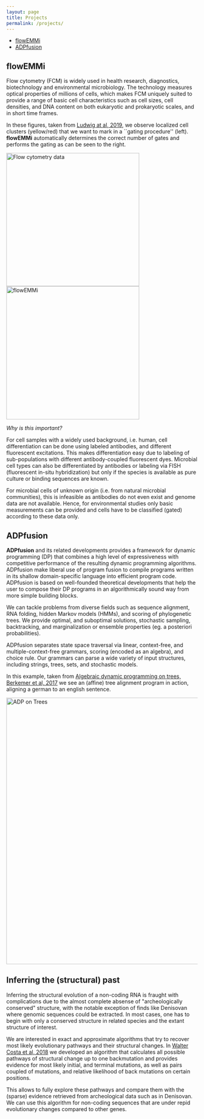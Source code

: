 ```yaml
---
layout: page
title: Projects
permalink: /projects/
---
```


- [flowEMMi](#flowemmi)
- [ADPfusion](#adpfusion)

## flowEMMi

Flow cytometry (FCM) is widely used in health research, diagnostics, biotechnology and environmental
microbiology. The technology measures optical properties of millions of cells, which makes FCM
uniquely suited to provide a range of basic cell characteristics such as cell sizes, cell densities,
and DNA content on both eukaryotic and prokaryotic scales, and in short time frames.

In these figures, taken from [Ludwig at al,
2019](https://link.springer.com/article/10.1186/s12859-019-3152-3), we observe localized cell
clusters (yellow/red) that we want to mark in a ``gating procedure'' (left). **flowEMMi**
automatically determines the correct number of gates and performs the gating as can be seen to the
right.

<img src="flowemmi/flowcyto-input.svg" width="350" title="Flow cytometry data"/>
<img src="flowemmi/flowemmi.png" width="350" title="flowEMMi"/>

*Why is this important?*

For cell samples with a widely used background, i.e. human, cell differentiation can be done using
labeled antibodies, and different fluorescent excitations. This makes differentiation easy due to
labeling of sub-populations with different antibody-coupled fluorescent dyes. Microbial cell types
can also be differentiated by antibodies or labeling via FISH (fluorescent in-situ hybridization)
but only if the species is available as pure culture or binding sequences are known.

For microbial cells of unknown origin (i.e. from natural microbial communities), this is infeasible
as antibodies do not even exist and genome data are not available. Hence, for environmental studies
only basic measurements can be provided and cells have to be classified (gated) according to these
data only.



## ADPfusion

**ADPfusion** and its related developments provides a framework for dynamic programming (DP) that
combines a high level of expressiveness with competitive performance of the resulting dynamic
programming algorithms. ADPfusion make liberal use of program fusion to compile programs written in
its shallow domain-specific language into efficient program code.
ADPfusion is based on well-founded theoretical developments that help the user to compose their DP
programs in an algorithmically sound way from more simple building blocks.

We can tackle problems from diverse fields such as sequence alignment, RNA folding, hidden Markov
models (HMMs), and scoring of phylogenetic trees. We provide optimal, and suboptimal solutions,
stochastic sampling, backtracking, and marginalization or ensemble properties (eg. a posteriori
probabilities).

ADPfusion separates state space traversal via linear, context-free, and multiple-context-free
grammars,  scoring (encoded as an algebra), and choice rule. Our grammars can parse a wide variety
of input structures, including strings, trees, sets, and stochastic models.

In this example, taken from [Algebraic dynamic programming on trees, Berkemer et al,
2017](https://www.mdpi.com/1999-4893/10/4/135) we see an (affine) tree alignment program in action,
aligning a german to an english sentence.

<img src="adpfusion/adp-trees.png" width="700" title="ADP on Trees"/>



## Inferring the (structural) past

Inferring the structural evolution of a non-coding RNA is fraught with complications due to the
almost complete absense of "archeologically conserved" structure, with the notable exception of
finds like Denisovan where genomic sequences could be extracted. In most cases, one has to begin
with only a conserved structure in related species and the extant structure of interest.

We are interested in exact and approximate algorithms that try to recover most likely evolutionary
pathways and their structural changes. In [Walter Costa et al, 2018]() we developed an algorithm
that calculates all possible pathways of structural change up to one backmutation and provides
evidence for most likely initial, and terminal mutations, as well as pairs coupled of mutations, and
relative likelihood of back mutations on certain positions.

This allows to fully explore these pathways and compare them with the (sparse) evidence retrieved
from archeological data such as in Denisovan. We can use this algorithm for non-coding sequences
that are under repid evolutionary changes compared to other genes.

